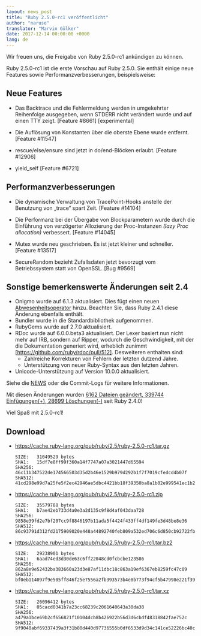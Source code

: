 ```yaml
---
layout: news_post
title: "Ruby 2.5.0-rc1 veröffentlicht"
author: "naruse"
translator: "Marvin Gülker"
date: 2017-12-14 00:00:00 +0000
lang: de
---
```


Wir freuen uns, die Freigabe von Ruby 2.5.0-rc1 ankündigen zu können.

Ruby 2.5.0-rc1 ist die erste Vorschau auf Ruby 2.5.0. Sie enthält
einige neue Features sowie Performanzverbesserungen, beispielsweise:

## Neue Features

* Das Backtrace und die Fehlermeldung werden in umgekehrter
  Reihenfolge ausgegeben, wenn STDERR nicht verändert wurde und auf
  einen TTY zeigt. [Feature #8661] [experimental]

* Die Auflösung von Konstanten über die oberste Ebene wurde entfernt.
  [Feature #11547]

* rescue/else/ensure sind jetzt in do/end-Blöcken erlaubt. [Feature #12906]

* yield\_self [Feature #6721]

## Performanzverbesserungen

* Die dynamische Verwaltung von TracePoint-Hooks anstelle der Benutzung
  von „trace“ spart Zeit. [Feature #14104]

* Die Performanz bei der Übergabe von Blockparametern wurde durch die
  Einführung von verzögerter Allozierung der Proc-Instanzen
  _(lazy Proc allocation)_ verbessert. [Feature #14045]

* Mutex wurde neu geschrieben. Es ist jetzt kleiner und schneller.
  [Feature #13517]

* SecureRandom bezieht Zufallsdaten jetzt bevorzugt vom Betriebssystem statt
  von OpenSSL. [Bug #9569]

## Sonstige bemerkenswerte Änderungen seit 2.4

* Onigmo wurde auf 6.1.3 aktualisiert. Dies fügt einen neuen
  [Abwesenheitsoperator](https://github.com/k-takata/Onigmo/issues/87)
  hinzu. Beachten Sie, dass Ruby 2.4.1 diese Änderung ebenfalls
  enthält.
* Bundler wurde in die Standardbibliothek aufgenommen.
* RubyGems wurde auf 2.7.0 aktualisiert.
* RDoc wurde auf 6.0.0.beta3 aktualisiert. Der Lexer basiert nun nicht
  mehr auf IRB, sondern auf Ripper, wodurch die Geschwindigkeit, mit
  der die Dokumentation generiert wird, erheblich zunimmt
  [https://github.com/ruby/rdoc/pull/512].
  Desweiteren enthalten sind:
  * Zahlreiche Korrekturen von Fehlern der letzten dutzend Jahre.
  * Unterstützung von neuer Ruby-Syntax aus den letzten Jahren.
* Unicode-Unterstützung auf Version 10.0.0 aktualisiert.

Siehe die
[NEWS](https://github.com/ruby/ruby/blob/v2_5_0_rc1/NEWS) oder
die Commit-Logs für weitere Informationen.

Mit diesen Änderungen wurden
[6162 Dateien geändert, 339744 Einfügungen(+), 28699 Löschungen(-)](https://github.com/ruby/ruby/compare/v2_4_0...v2_5_0_rc1)
seit Ruby 2.4.0!

Viel Spaß mit 2.5.0-rc1!

## Download

* <https://cache.ruby-lang.org/pub/ruby/2.5/ruby-2.5.0-rc1.tar.gz>

      SIZE:   31049529 bytes
      SHA1:   15df7e8ff99f360a14f7747a07a3021447d65594
      SHA256: 46c11b347522de174566503d35d2b46e1529b979d292b1f7f7019cfedcd4b07f
      SHA512: 41cd298e99d7a25fe5f2ec42946ae5dbc4421bb18f39350ba8a1b02e999541ec1b21b5f6ce0489b3a159f47e37d409178ba7c21c00e177b0fdb410ca6e9d6142

* <https://cache.ruby-lang.org/pub/ruby/2.5/ruby-2.5.0-rc1.zip>

      SIZE:   35579788 bytes
      SHA1:   b7ae42eb733d4a0e3a2d135c9f8d4af043daa728
      SHA256: 9858e39fd2e7bf207cc9f8846197b11ada5f4424f433ff4df149fe3d48be8e36
      SHA512: 86c93791d312fd2175909020e448a44892740feb809a532ed706c6d850cb92722fb7ca02ecbdf7a1fbeb5b4f42f1338ce9a15b7c0a41055937bd1fdfb4be6f11

* <https://cache.ruby-lang.org/pub/ruby/2.5/ruby-2.5.0-rc1.tar.bz2>

      SIZE:   29238901 bytes
      SHA1:   6aad74ed3d30de63c6ff22048cd0fcbcbe123586
      SHA256: 862a8e9e52432ba383660a23d3e87af11dbc18c863a19ef6367eb8259fc47c09
      SHA512: bf0eb114097f9e505ff846f25e7556a2fb393573b4e8b773f94cf5b47998e221f3962a291db15a3cdbdf4ced5a523812937f80d95f4ee3f7b13c4e37f178d7a7

* <https://cache.ruby-lang.org/pub/ruby/2.5/ruby-2.5.0-rc1.tar.xz>

      SIZE:   26096412 bytes
      SHA1:   05cacd0341b7a23cc68239c2061640643a30da38
      SHA256: a479a1bce69b2cf656821f10104dcb8b426922b56d3d6cbdf48318842fae752c
      SHA512: 9f9040abf69337439a3f31b80d440d97736555b0df6533d9d34c141ce52226bc40c3f4f7e596e74b080c879e933649c17a073c893be1a304d9a883bab02e9494

